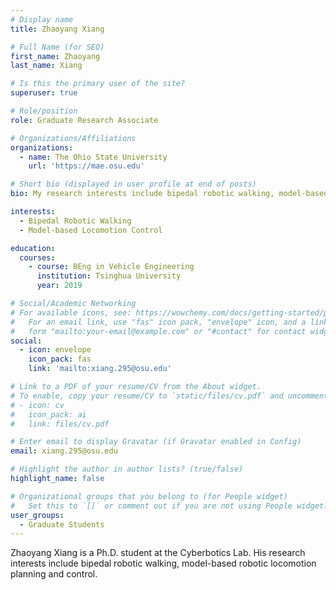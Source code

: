 ```yaml
---
# Display name
title: Zhaoyang Xiang

# Full Name (for SEO)
first_name: Zhaoyang
last_name: Xiang

# Is this the primary user of the site?
superuser: true

# Role/position
role: Graduate Research Associate

# Organizations/Affiliations
organizations:
  - name: The Ohio State University
    url: 'https://mae.osu.edu'

# Short bio (displayed in user profile at end of posts)
bio: My research interests include bipedal robotic walking, model-based robotic locomotion planning and control.

interests:
  - Bipedal Robotic Walking
  - Model-based Locomotion Control

education:
  courses:
    - course: BEng in Vehicle Engineering
      institution: Tsinghua University
      year: 2019

# Social/Academic Networking
# For available icons, see: https://wowchemy.com/docs/getting-started/page-builder/#icons
#   For an email link, use "fas" icon pack, "envelope" icon, and a link in the
#   form "mailto:your-email@example.com" or "#contact" for contact widget.
social:
  - icon: envelope
    icon_pack: fas
    link: 'mailto:xiang.295@osu.edu'

# Link to a PDF of your resume/CV from the About widget.
# To enable, copy your resume/CV to `static/files/cv.pdf` and uncomment the lines below.
# - icon: cv
#   icon_pack: ai
#   link: files/cv.pdf

# Enter email to display Gravatar (if Gravatar enabled in Config)
email: xiang.295@osu.edu

# Highlight the author in author lists? (true/false)
highlight_name: false

# Organizational groups that you belong to (for People widget)
#   Set this to `[]` or comment out if you are not using People widget.
user_groups:
  - Graduate Students
---
```


Zhaoyang Xiang is a Ph.D. student at the Cyberbotics Lab. His research interests include bipedal robotic walking, model-based robotic locomotion planning and control.